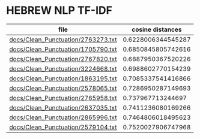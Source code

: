 # HEBREW NLP TF-IDF

| file | cosine distances |
| ------------- | ------------- |
| [ docs/Clean_Punctuation/2763273.txt ]( docs/Clean_Punctuation/2763273.txt )| 0.6228006344545287 |
| [ docs/Clean_Punctuation/1705790.txt ]( docs/Clean_Punctuation/1705790.txt )| 0.6850845805742616 |
| [ docs/Clean_Punctuation/2767820.txt ]( docs/Clean_Punctuation/2767820.txt )| 0.6887950367520226 |
| [ docs/Clean_Punctuation/3224668.txt ]( docs/Clean_Punctuation/3224668.txt )| 0.6988602770154239 |
| [ docs/Clean_Punctuation/1863195.txt ]( docs/Clean_Punctuation/1863195.txt )| 0.7085337541416866 |
| [ docs/Clean_Punctuation/2578065.txt ]( docs/Clean_Punctuation/2578065.txt )| 0.7286950287149693 |
| [ docs/Clean_Punctuation/2765958.txt ]( docs/Clean_Punctuation/2765958.txt )| 0.737967713244697 |
| [ docs/Clean_Punctuation/2637035.txt ]( docs/Clean_Punctuation/2637035.txt )| 0.7411236080169266 |
| [ docs/Clean_Punctuation/2865996.txt ]( docs/Clean_Punctuation/2865996.txt )| 0.7464806018495623 |
| [ docs/Clean_Punctuation/2579104.txt ]( docs/Clean_Punctuation/2579104.txt )| 0.7520027906747968 |